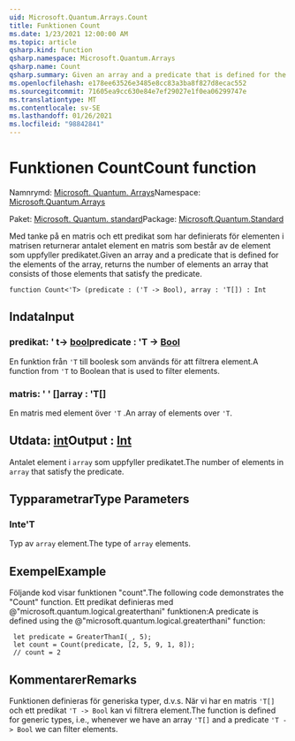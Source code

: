 ```yaml
---
uid: Microsoft.Quantum.Arrays.Count
title: Funktionen Count
ms.date: 1/23/2021 12:00:00 AM
ms.topic: article
qsharp.kind: function
qsharp.namespace: Microsoft.Quantum.Arrays
qsharp.name: Count
qsharp.summary: Given an array and a predicate that is defined for the elements of the array, returns the number of elements an array that consists of those elements that satisfy the predicate.
ms.openlocfilehash: e178ee63526e3485e8cc83a3ba8f827d8ecac552
ms.sourcegitcommit: 71605ea9cc630e84e7ef29027e1f0ea06299747e
ms.translationtype: MT
ms.contentlocale: sv-SE
ms.lasthandoff: 01/26/2021
ms.locfileid: "98842841"
---
```

# <a name="count-function"></a><span data-ttu-id="edc66-102">Funktionen Count</span><span class="sxs-lookup"><span data-stu-id="edc66-102">Count function</span></span>

<span data-ttu-id="edc66-103">Namnrymd: [Microsoft. Quantum. Arrays](xref:Microsoft.Quantum.Arrays)</span><span class="sxs-lookup"><span data-stu-id="edc66-103">Namespace: [Microsoft.Quantum.Arrays](xref:Microsoft.Quantum.Arrays)</span></span>

<span data-ttu-id="edc66-104">Paket: [Microsoft. Quantum. standard](https://nuget.org/packages/Microsoft.Quantum.Standard)</span><span class="sxs-lookup"><span data-stu-id="edc66-104">Package: [Microsoft.Quantum.Standard](https://nuget.org/packages/Microsoft.Quantum.Standard)</span></span>


<span data-ttu-id="edc66-105">Med tanke på en matris och ett predikat som har definierats för elementen i matrisen returnerar antalet element en matris som består av de element som uppfyller predikatet.</span><span class="sxs-lookup"><span data-stu-id="edc66-105">Given an array and a predicate that is defined for the elements of the array, returns the number of elements an array that consists of those elements that satisfy the predicate.</span></span>

```qsharp
function Count<'T> (predicate : ('T -> Bool), array : 'T[]) : Int
```


## <a name="input"></a><span data-ttu-id="edc66-106">Indata</span><span class="sxs-lookup"><span data-stu-id="edc66-106">Input</span></span>

### <a name="predicate--t---bool"></a><span data-ttu-id="edc66-107">predikat: ' t-> [bool](xref:microsoft.quantum.lang-ref.bool)</span><span class="sxs-lookup"><span data-stu-id="edc66-107">predicate : 'T -> [Bool](xref:microsoft.quantum.lang-ref.bool)</span></span>

<span data-ttu-id="edc66-108">En funktion från `'T` till boolesk som används för att filtrera element.</span><span class="sxs-lookup"><span data-stu-id="edc66-108">A function from `'T` to Boolean that is used to filter elements.</span></span>


### <a name="array--t"></a><span data-ttu-id="edc66-109">matris: ' ' []</span><span class="sxs-lookup"><span data-stu-id="edc66-109">array : 'T[]</span></span>

<span data-ttu-id="edc66-110">En matris med element över `'T` .</span><span class="sxs-lookup"><span data-stu-id="edc66-110">An array of elements over `'T`.</span></span>



## <a name="output--int"></a><span data-ttu-id="edc66-111">Utdata: [int](xref:microsoft.quantum.lang-ref.int)</span><span class="sxs-lookup"><span data-stu-id="edc66-111">Output : [Int](xref:microsoft.quantum.lang-ref.int)</span></span>

<span data-ttu-id="edc66-112">Antalet element i `array` som uppfyller predikatet.</span><span class="sxs-lookup"><span data-stu-id="edc66-112">The number of elements in `array` that satisfy the predicate.</span></span>

## <a name="type-parameters"></a><span data-ttu-id="edc66-113">Typparametrar</span><span class="sxs-lookup"><span data-stu-id="edc66-113">Type Parameters</span></span>

### <a name="t"></a><span data-ttu-id="edc66-114">Inte</span><span class="sxs-lookup"><span data-stu-id="edc66-114">'T</span></span>

<span data-ttu-id="edc66-115">Typ av `array` element.</span><span class="sxs-lookup"><span data-stu-id="edc66-115">The type of `array` elements.</span></span>

## <a name="example"></a><span data-ttu-id="edc66-116">Exempel</span><span class="sxs-lookup"><span data-stu-id="edc66-116">Example</span></span>

<span data-ttu-id="edc66-117">Följande kod visar funktionen "count".</span><span class="sxs-lookup"><span data-stu-id="edc66-117">The following code demonstrates the "Count" function.</span></span>
<span data-ttu-id="edc66-118">Ett predikat definieras med @"microsoft.quantum.logical.greaterthani" funktionen:</span><span class="sxs-lookup"><span data-stu-id="edc66-118">A predicate is defined using the @"microsoft.quantum.logical.greaterthani" function:</span></span>

```qsharp
 let predicate = GreaterThanI(_, 5);
 let count = Count(predicate, [2, 5, 9, 1, 8]);
 // count = 2
```

## <a name="remarks"></a><span data-ttu-id="edc66-119">Kommentarer</span><span class="sxs-lookup"><span data-stu-id="edc66-119">Remarks</span></span>

<span data-ttu-id="edc66-120">Funktionen definieras för generiska typer, d.v.s. När vi har en matris `'T[]` och ett predikat `'T -> Bool` kan vi filtrera element.</span><span class="sxs-lookup"><span data-stu-id="edc66-120">The function is defined for generic types, i.e., whenever we have an array `'T[]` and a predicate `'T -> Bool` we can filter elements.</span></span>